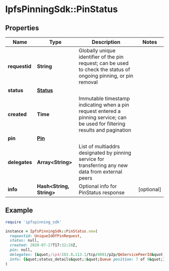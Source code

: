 # IpfsPinningSdk::PinStatus

## Properties

| Name | Type | Description | Notes |
| ---- | ---- | ----------- | ----- |
| **requestid** | **String** | Globally unique identifier of the pin request; can be used to check the status of ongoing pinning, or pin removal |  |
| **status** | [**Status**](Status.md) |  |  |
| **created** | **Time** | Immutable timestamp indicating when a pin request entered a pinning service; can be used for filtering results and pagination |  |
| **pin** | [**Pin**](Pin.md) |  |  |
| **delegates** | **Array&lt;String&gt;** | List of multiaddrs designated by pinning service for transferring any new data from external peers |  |
| **info** | **Hash&lt;String, String&gt;** | Optional info for PinStatus response | [optional] |

## Example

```ruby
require 'ipfspinning_sdk'

instance = IpfsPinningSdk::PinStatus.new(
  requestid: UniqueIdOfPinRequest,
  status: null,
  created: 2020-07-27T17:32:28Z,
  pin: null,
  delegates: [&quot;/ip4/203.0.113.1/tcp/4001/p2p/QmServicePeerId&quot;],
  info: {&quot;status_details&quot;:&quot;Queue position: 7 of 9&quot;}
)
```

